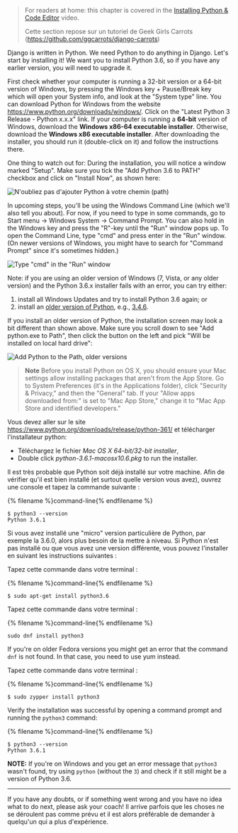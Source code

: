 > For readers at home: this chapter is covered in the [Installing Python & Code Editor](https://www.youtube.com/watch?v=pVTaqzKZCdA) video.
> 
> Cette section repose sur un tutoriel de Geek Girls Carrots (https://github.com/ggcarrots/django-carrots)

Django is written in Python. We need Python to do anything in Django. Let's start by installing it! We want you to install Python 3.6, so if you have any earlier version, you will need to upgrade it.

<!--sec data-title="Install Python: Windows" data-id="python_windows" data-collapse=true ces-->

First check whether your computer is running a 32-bit version or a 64-bit version of Windows, by pressing the Windows key + Pause/Break key which will open your System info, and look at the "System type" line. You can download Python for Windows from the website https://www.python.org/downloads/windows/. Click on the "Latest Python 3 Release - Python x.x.x" link. If your computer is running a **64-bit** version of Windows, download the **Windows x86-64 executable installer**. Otherwise, download the **Windows x86 executable installer**. After downloading the installer, you should run it (double-click on it) and follow the instructions there.

One thing to watch out for: During the installation, you will notice a window marked "Setup". Make sure you tick the "Add Python 3.6 to PATH" checkbox and click on "Install Now", as shown here:

![N'oubliez pas d'ajouter Python à votre chemin (path)](../python_installation/images/python-installation-options.png)

In upcoming steps, you'll be using the Windows Command Line (which we'll also tell you about). For now, if you need to type in some commands, go to Start menu → Windows System → Command Prompt. You can also hold in the Windows key and press the "R"-key until the "Run" window pops up. To open the Command Line, type "cmd" and press enter in the "Run" window. (On newer versions of Windows, you might have to search for "Command Prompt" since it's sometimes hidden.)

![Type "cmd" in the "Run" window](../python_installation/images/windows-plus-r.png)

Note: if you are using an older version of Windows (7, Vista, or any older version) and the Python 3.6.x installer fails with an error, you can try either:

1. install all Windows Updates and try to install Python 3.6 again; or
2. install an [older version of Python](https://www.python.org/downloads/windows/), e.g., [3.4.6](https://www.python.org/downloads/release/python-346/).

If you install an older version of Python, the installation screen may look a bit different than shown above. Make sure you scroll down to see "Add python.exe to Path", then click the button on the left and pick "Will be installed on local hard drive":

![Add Python to the Path, older versions](../python_installation/images/add_python_to_windows_path.png)

<!--endsec-->

<!--sec data-title="Install Python: OS X" data-id="python_OSX"
data-collapse=true ces-->

> **Note** Before you install Python on OS X, you should ensure your Mac settings allow installing packages that aren't from the App Store. Go to System Preferences (it's in the Applications folder), click "Security & Privacy," and then the "General" tab. If your "Allow apps downloaded from:" is set to "Mac App Store," change it to "Mac App Store and identified developers."

Vous devez aller sur le site https://www.python.org/downloads/release/python-361/ et télécharger l'installateur python:

* Téléchargez le fichier *Mac OS X 64-bit/32-bit installer*,
* Double click *python-3.6.1-macosx10.6.pkg* to run the installer.

<!--endsec-->

<!--sec data-title="Install Python: Linux" data-id="python_linux"
data-collapse=true ces-->

Il est très probable que Python soit déjà installé sur votre machine. Afin de vérifier qu'il est bien installé (et surtout quelle version vous avez), ouvrez une console et tapez la commande suivante :

{% filename %}command-line{% endfilename %}

    $ python3 --version
    Python 3.6.1
    

Si vous avez installé une "micro" version particulière de Python, par exemple la 3.6.0, alors plus besoin de la mettre à niveau. Si Python n'est pas installé ou que vous avez une version différente, vous pouvez l'installer en suivant les instructions suivantes :

<!--endsec-->

<!--sec data-title="Install Python: Debian or Ubuntu" data-id="python_debian" data-collapse=true ces-->

Tapez cette commande dans votre terminal :

{% filename %}command-line{% endfilename %}

    $ sudo apt-get install python3.6
    

<!--endsec-->

<!--sec data-title="Install Python: Fedora" data-id="python_fedora"
data-collapse=true ces-->

Tapez cette commande dans votre terminal :

{% filename %}command-line{% endfilename %}

    sudo dnf install python3
    

If you're on older Fedora versions you might get an error that the command `dnf` is not found. In that case, you need to use yum instead.

<!--endsec-->

<!--sec data-title="Install Python: openSUSE" data-id="python_openSUSE"
data-collapse=true ces-->

Tapez cette commande dans votre terminal :

{% filename %}command-line{% endfilename %}

    $ sudo zypper install python3
    

<!--endsec-->

Verify the installation was successful by opening a command prompt and running the `python3` command:

{% filename %}command-line{% endfilename %}

    $ python3 --version
    Python 3.6.1
    

**NOTE:** If you're on Windows and you get an error message that `python3` wasn't found, try using `python` (without the `3`) and check if it still might be a version of Python 3.6.

* * *

If you have any doubts, or if something went wrong and you have no idea what to do next, please ask your coach! Il arrive parfois que les choses ne se déroulent pas comme prévu et il est alors préférable de demander à quelqu'un qui a plus d'expérience.